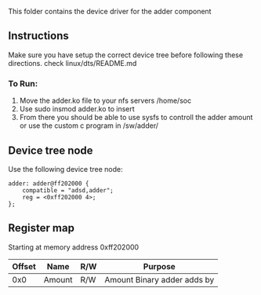 This folder contains the device driver for the adder component

## Instructions
Make sure you have setup the correct device tree before following these directions. check linux/dts/README.md
### To Run:
1. Move the adder.ko file to your nfs servers /home/soc
2. Use sudo insmod adder.ko to insert
3. From there you should be able to use sysfs to controll the adder amount or use the custom c program in /sw/adder/

## Device tree node

Use the following device tree node:
```devicetree
adder: adder@ff202000 {
    compatible = "adsd,adder";
    reg = <0xff202000 4>;
};
```


## Register map

Starting at memory address 0xff202000

| Offset | Name         | R/W | Purpose                    |
|--------|--------------|-----|----------------------------|
| 0x0    | Amount       | R/W | Amount Binary adder adds by|
